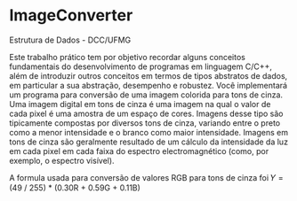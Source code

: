 # ImageConverter

Estrutura de Dados - DCC/UFMG

Este trabalho prático tem por objetivo recordar alguns conceitos fundamentais do
desenvolvimento de programas em linguagem C/C++, além de introduzir outros conceitos em
termos de tipos abstratos de dados, em particular a sua abstração, desempenho e robustez.
Você implementará um programa para conversão de uma imagem colorida para tons de cinza.
Uma imagem digital em tons de cinza é uma imagem na qual o valor de cada pixel é uma
amostra de um espaço de cores. Imagens desse tipo são tipicamente compostas por diversos tons
de cinza, variando entre o preto como a menor intensidade e o branco como maior intensidade.
Imagens em tons de cinza são geralmente resultado de um cálculo da intensidade da luz em cada
pixel em cada faixa do espectro electromagnético (como, por exemplo, o espectro visível).

A formula usada para conversão de valores RGB para tons de cinza foi 
𝑌 = (49 / 255) * (0.30R + 0.59G + 0.11B)
